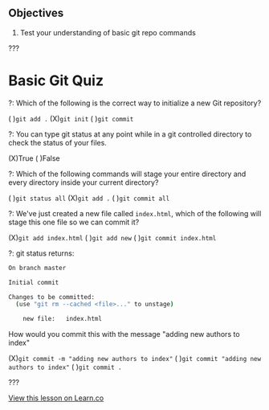 ## Objectives

1. Test your understanding of basic git repo commands

???

# Basic Git Quiz

?: Which of the following is the correct way to initialize a new Git repository?

( )`git add .` (X)`git init` ( )`git commit`

?: You can type git status at any point while in a git controlled directory to check the status of your files.

(X)True
( )False

?: Which of the following commands will stage your entire directory and every directory inside your current directory?

( )`git status all`
(X)`git add .`
( )`git commit all`

?: We've just created a new file called `index.html`, which of the following will stage this one file so we can commit it?

(X)`git add index.html`
( )`git add new`
( )`git commit index.html`


?: git status returns:

```bash
On branch master

Initial commit

Changes to be committed:
  (use "git rm --cached <file>..." to unstage)

	new file:   index.html
```

How would you commit this with the message "adding new authors to index"

(X)`git commit -m "adding new authors to index"`
( )`git commit "adding new authors to index"`
( )`git commit .`


???

<a href='https://learn.co/lessons/git-basics-quiz' data-visibility='hidden'>View this lesson on Learn.co</a>
